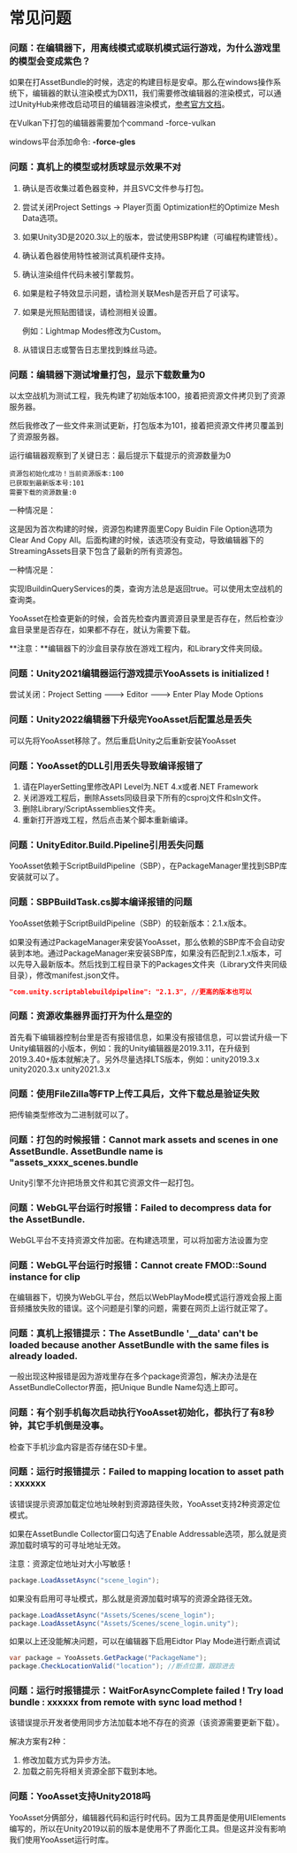 # 常见问题

### 问题：在编辑器下，用离线模式或联机模式运行游戏，为什么游戏里的模型会变成紫色？

如果在打AssetBundle的时候，选定的构建目标是安卓。那么在windows操作系统下，编辑器的默认渲染模式为DX11，我们需要修改编辑器的渲染模式，可以通过UnityHub来修改启动项目的编辑器渲染模式，[参考官方文档](https://docs.unity3d.com/cn/2019.4/Manual/CommandLineArguments.html)。

在Vulkan下打包的编辑器需要加个command -force-vulkan

windows平台添加命令: **-force-gles**

### 问题：真机上的模型或材质球显示效果不对

1. 确认是否收集过着色器变种，并且SVC文件参与打包。

2. 尝试关闭Project Settings -> Player页面 Optimization栏的Optimize Mesh Data选项。

3. 如果Unity3D是2020.3以上的版本，尝试使用SBP构建（可编程构建管线）。

4. 确认着色器使用特性被测试真机硬件支持。

5. 确认渲染组件代码未被引擎裁剪。

6. 如果是粒子特效显示问题，请检测关联Mesh是否开启了可读写。

7. 如果是光照贴图错误，请检测相关设置。

   例如：Lightmap Modes修改为Custom。

7. 从错误日志或警告日志里找到蛛丝马迹。

### 问题：编辑器下测试增量打包，显示下载数量为0

以太空战机为测试工程，我先构建了初始版本100，接着把资源文件拷贝到了资源服务器。

然后我修改了一些文件来测试更新，打包版本为101，接着把资源文件拷贝覆盖到了资源服务器。

运行编辑器观察到了关键日志：最后提示下载提示的资源数量为0

```
资源包初始化成功！当前资源版本:100
已获取到最新版本号:101
需要下载的资源数量:0
```

一种情况是：

这是因为首次构建的时候，资源包构建界面里Copy Buidin File Option选项为Clear And Copy All。后面构建的时候，该选项没有变动，导致编辑器下的StreamingAssets目录下包含了最新的所有资源包。

一种情况是：

实现IBuildinQueryServices的类，查询方法总是返回true。可以使用太空战机的查询类。

YooAsset在检查更新的时候，会首先检查内置资源目录里是否存在，然后检查沙盒目录里是否存在，如果都不存在，就认为需要下载。

**注意：**编辑器下的沙盒目录存放在游戏工程内，和Library文件夹同级。

### 问题：Unity2021编辑器运行游戏提示YooAssets is initialized !

尝试关闭：Project Setting ---> Editor ---> Enter Play Mode Options

### 问题：Unity2022编辑器下升级完YooAsset后配置总是丢失

可以先将YooAsset移除了。然后重启Unity之后重新安装YooAsset

### 问题：YooAsset的DLL引用丢失导致编译报错了

1. 请在PlayerSetting里修改API Level为.NET 4.x或者.NET Framework
2. 关闭游戏工程后，删除Assets同级目录下所有的csproj文件和sln文件。
3. 删除Library/ScriptAssemblies文件夹。
4. 重新打开游戏工程，然后点击某个脚本重新编译。

### 问题：UnityEditor.Build.Pipeline引用丢失问题

YooAsset依赖于ScriptBuildPipeline（SBP），在PackageManager里找到SBP库安装就可以了。

### 问题：SBPBuildTask.cs脚本编译报错的问题

YooAsset依赖于ScriptBuildPipeline（SBP）的较新版本：2.1.x版本。

如果没有通过PackageManager来安装YooAsset，那么依赖的SBP库不会自动安装到本地。通过PackageManager来安装SBP库，如果没有匹配到2.1.x版本，可以先导入最新版本。然后找到工程目录下的Packages文件夹（Library文件夹同级目录），修改manifest.json文件。

```json
"com.unity.scriptablebuildpipeline": "2.1.3", //更高的版本也可以
```

### 问题：资源收集器界面打开为什么是空的

首先看下编辑器控制台里是否有报错信息，如果没有报错信息，可以尝试升级一下Unity编辑器的小版本，例如：我的Unity编辑器是2019.3.11，在升级到2019.3.40+版本就解决了。另外尽量选择LTS版本，例如：unity2019.3.x  unity2020.3.x  unity2021.3.x

### 问题：使用FileZilla等FTP上传工具后，文件下载总是验证失败

把传输类型修改为二进制就可以了。

### 问题：打包的时候报错：Cannot mark assets and scenes in one AssetBundle. AssetBundle name is "assets_xxxx_scenes.bundle

Unity引擎不允许把场景文件和其它资源文件一起打包。

### 问题：WebGL平台运行时报错：Failed to decompress data for the AssetBundle.

WebGL平台不支持资源文件加密。在构建选项里，可以将加密方法设置为空

### 问题：WebGL平台运行时报错：Cannot create FMOD::Sound instance for clip

在编辑器下，切换为WebGL平台，然后以WebPlayMode模式运行游戏会报上面音频播放失败的错误。这个问题是引擎的问题，需要在网页上运行就正常了。

### 问题：真机上报错提示：The AssetBundle '__data' can't be loaded because another AssetBundle with the same files is already loaded.

一般出现这种报错是因为游戏里存在多个package资源包，解决办法是在AssetBundleCollector界面，把Unique Bundle Name勾选上即可。

### 问题：有个别手机每次启动执行YooAsset初始化，都执行了有8秒钟，其它手机倒是没事。

检查下手机沙盒内容是否存储在SD卡里。

### 问题：运行时报错提示：Failed to mapping location to asset path : xxxxxx

该错误提示资源加载定位地址映射到资源路径失败，YooAsset支持2种资源定位模式。

如果在AssetBundle Collector窗口勾选了Enable Addressable选项，那么就是资源加载时填写的可寻址地址无效。

注意：资源定位地址对大小写敏感！

```csharp
package.LoadAssetAsync("scene_login");
```

如果没有启用可寻址模式，那么就是资源加载时填写的资源全路径无效。

```csharp
package.LoadAssetAsync("Assets/Scenes/scene_login");
package.LoadAssetAsync("Assets/Scenes/scene_login.unity");
```

如果以上还没能解决问题，可以在编辑器下启用Eidtor Play Mode进行断点调试

```c#
var package = YooAssets.GetPackage("PackageName");
package.CheckLocationValid("location"); //断点位置，跟踪进去
```

### 问题：运行时报错提示：WaitForAsyncComplete failed ! Try load bundle : xxxxxx from remote with sync load method !

该错误提示开发者使用同步方法加载本地不存在的资源（该资源需要更新下载）。

解决方案有2种：

1. 修改加载方式为异步方法。
2. 加载之前先将相关资源全部下载到本地。

### 问题：YooAsset支持Unity2018吗

YooAsset分俩部分，编辑器代码和运行时代码。因为工具界面是使用UIElements编写的，所以在Unity2019以前的版本是使用不了界面化工具。但是这并没有影响我们使用YooAsset运行时库。
